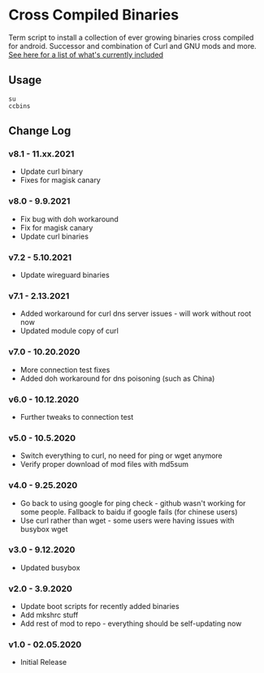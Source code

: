 # Cross Compiled Binaries
Term script to install a collection of ever growing binaries cross compiled for android. Successor and combination of Curl and GNU mods and more. [See here for a list of what's currently included](https://github.com/Zackptg5/Cross-Compiled-Binaries-Android)

## Usage
```
su
ccbins
```

## Change Log
### v8.1 - 11.xx.2021
* Update curl binary
* Fixes for magisk canary

### v8.0 - 9.9.2021
* Fix bug with doh workaround
* Fix for magisk canary
* Update curl binaries

### v7.2 - 5.10.2021
* Update wireguard binaries

### v7.1 - 2.13.2021
* Added workaround for curl dns server issues - will work without root now
* Updated module copy of curl

### v7.0 - 10.20.2020
* More connection test fixes
* Added doh workaround for dns poisoning (such as China)

### v6.0 - 10.12.2020
* Further tweaks to connection test

### v5.0 - 10.5.2020
* Switch everything to curl, no need for ping or wget anymore
* Verify proper download of mod files with md5sum

### v4.0 - 9.25.2020
* Go back to using google for ping check - github wasn't working for some people. Fallback to baidu if google fails (for chinese users)
* Use curl rather than wget - some users were having issues with busybox wget

### v3.0 - 9.12.2020
* Updated busybox

### v2.0 - 3.9.2020
* Update boot scripts for recently added binaries
* Add mkshrc stuff
* Add rest of mod to repo - everything should be self-updating now

### v1.0 - 02.05.2020
* Initial Release
